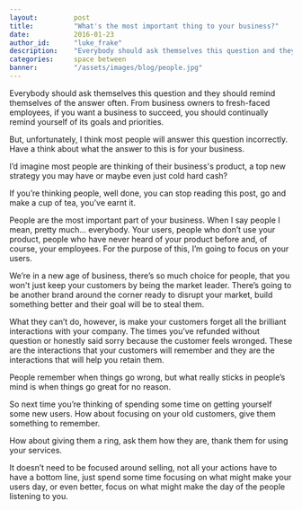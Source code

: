 ```yaml
---
layout: 		post
title:  		"What's the most important thing to your business?"
date:   		2016-01-23
author_id:      "luke_frake"
description:	"Everybody should ask themselves this question and they should remind themselves of the answer often. From business owners to fresh-faced employees, if you want a business to succeed, you should continually remind yourself of its goals and priorities."
categories: 	space between
banner:			"/assets/images/blog/people.jpg"
---
```


Everybody should ask themselves this question and they should remind themselves of the answer often. From business owners to fresh-faced employees, if you want a business to succeed, you should continually remind yourself of its goals and priorities.

But, unfortunately, I think most people will answer this question incorrectly. Have a think about what the answer to this is for your business.

I’d imagine most people are thinking of their business's product, a top new strategy you may have or maybe even just cold hard cash?

If you’re thinking people, well done, you can stop reading this post, go and make a cup of tea, you’ve earnt it.

People are the most important part of your business. When I say people I mean, pretty much... everybody. Your users, people who don’t use your product, people who have never heard of your product before and, of course, your employees. For the purpose of this, I’m going to focus on your users.

We’re in a new age of business, there’s so much choice for people, that you won't just keep your customers by being the market leader. There’s going to be another brand around the corner ready to disrupt your market, build something better and their goal will be to steal them.

What they can’t do, however, is make your customers forget all the brilliant interactions with your company. The times you’ve refunded without question or honestly said sorry because the customer feels wronged. These are the interactions that your customers will remember and they are the interactions that will help you retain them.

People remember when things go wrong, but what really sticks in people’s mind is when things go great for no reason.

So next time you’re thinking of spending some time on getting yourself some new users. How about focusing on your old customers, give them something to remember.

How about giving them a ring, ask them how they are, thank them for using your services.

It doesn’t need to be focused around selling, not all your actions have to have a bottom line, just spend some time focusing on what might make your users day, or even better, focus on what might make the day of the people listening to you.